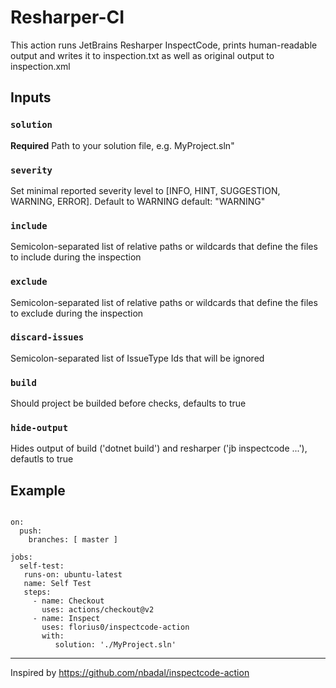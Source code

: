 # Resharper-CI

This action runs JetBrains Resharper InspectCode, prints human-readable output and writes it to inspection.txt as well as original output to inspection.xml

## Inputs

### `solution`

  **Required** Path to your solution file, e.g. MyProject.sln"

### `severity`

  Set minimal reported severity level to [INFO, HINT, SUGGESTION, WARNING, ERROR]. Default to WARNING
  default: "WARNING"

### `include`

  Semicolon-separated list of relative paths or wildcards that define the files to include during the inspection

### `exclude`

  Semicolon-separated list of relative paths or wildcards that define the
  files to exclude during the inspection

### `discard-issues`

  Semicolon-separated list of IssueType Ids that will be ignored

### `build`

  Should project be builded before checks, defaults to true

### `hide-output`

  Hides output of build ('dotnet build') and resharper ('jb inspectcode ...'), defautls to true

## Example

```name: InspectMaster

on:
  push:
    branches: [ master ]

jobs:
  self-test:
   runs-on: ubuntu-latest
   name: Self Test
   steps:
     - name: Checkout
       uses: actions/checkout@v2
     - name: Inspect
       uses: florius0/inspectcode-action
       with:
          solution: './MyProject.sln'
```

------
Inspired by <https://github.com/nbadal/inspectcode-action>
